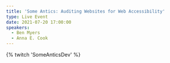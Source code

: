 ```yaml
---
title: 'Some Antics: Auditing Websites for Web Accessibility'
type: Live Event
date: 2021-07-20 17:00:00
speakers:
  - Ben Myers
  - Anna E. Cook
---
```


{% twitch 'SomeAnticsDev' %}
